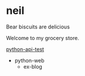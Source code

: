 # neil
Bear biscuits are delicious

Welcome to my grocery store.

[python-api-test](https://github.com/china-testing/python-api-tesing)

- python-web
  - ex-blog
